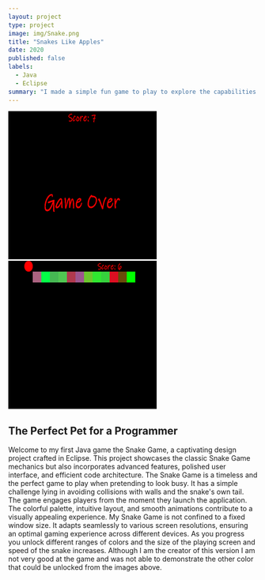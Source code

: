```yaml
---
layout: project
type: project
image: img/Snake.png 
title: "Snakes Like Apples"
date: 2020
published: false
labels:
  - Java
  - Eclipse
summary: "I made a simple fun game to play to explore the capabilities of Java."
---
```


<div class="text-center p-4">
  <img width="300px" src="../img/End.png" class="img-thumbnail" >
  <img width="300px" src="../img/Color.png" class="img-thumbnail" >

</div>

## The Perfect Pet for a Programmer
Welcome to my first Java game the Snake Game, a captivating design project crafted in Eclipse. This project showcases the classic Snake Game mechanics but also incorporates advanced features, polished user interface, and efficient code architecture. The Snake Game is a timeless and the perfect game to play when pretending to look busy. It has a simple challenge lying in avoiding collisions with walls and the snake's own tail. The game engages players from the moment they launch the application. The colorful palette, intuitive layout, and smooth animations contribute to a visually appealing experience. My Snake Game is not confined to a fixed window size. It adapts seamlessly to various screen resolutions, ensuring an optimal gaming experience across different devices. As you progress you unlock different ranges of colors and the size of the playing screen and speed of the snake increases. Although I am the creator of this version I am not very good at the game and was not able to demonstrate the other color that could be unlocked from the images above.



